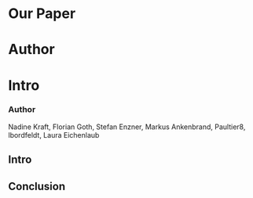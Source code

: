 # Our Paper
# Author
 
# Intro

### Author
Nadine Kraft, Florian Goth, Stefan Enzner, Markus Ankenbrand, Paultier8, lbordfeldt, Laura Eichenlaub
## Intro


## Conclusion


